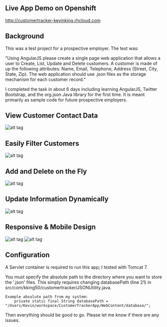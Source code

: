 Live App Demo on Openshift
--------------------------
http://customertracker-kevinking.rhcloud.com

Background
----------

This was a test project for a prospective employer. The test was:

"Using AngularJS please create a single page web application that allows a user to Create, List, Update and Delete customers.  A customer is made of up the following attributes: Name, Email, Telephone, Address (Street, City, State, Zip). The web application should use .json files as the storage mechanism for each customer record."

I completed the task in about 6 days including learning AngularJS, Twitter Bootstrap, and the org.json Java library for the first time. It is meant primarily as sample code for future prospective employers.

View Customer Contact Data
--------------------------
![alt tag](http://i1282.photobucket.com/albums/a532/kking50/CyberCare/CustomerTrackerList_zps15e40496.png)

Easily Filter Customers
-----------------------
![alt tag](http://i1282.photobucket.com/albums/a532/kking50/CyberCare/CustomerTrackerFilter_zps2aec09ae.png)

Add and Delete on the Fly
-------------------------
![alt tag](http://i1282.photobucket.com/albums/a532/kking50/CyberCare/CustomerTrackerAdd_zps216fafea.png)

Update Information Dynamically
------------------------------
![alt tag](http://i1282.photobucket.com/albums/a532/kking50/CyberCare/CustomerTrackerUpdate_zps6666b100.png)

Responsive & Mobile Design
--------------------------
![alt tag](http://i1282.photobucket.com/albums/a532/kking50/CyberCare/CustomerTrackerResponsiveTop_zpsda324915.png)
![alt tag](http://i1282.photobucket.com/albums/a532/kking50/CyberCare/CustomerTrackerResponsiveBottom_zpsd929e539.png)

Configuration
-------------

A Servlet container is required to run this app; I tested with Tomcat 7.

You must specify the absolute path to the directory where you want to store the '.json' files.
This simply requires changing databasePath (line 21) in src/com/kking50/customertracker/JSONUtility.java.

	Example absolute path from my system:
		private static final String databasePath = "/Users/Kevin/workspace/CustomerTrackerApp/WebContent/database/";
		
Then everything should be good to go. Please let me know if there are any issues.
